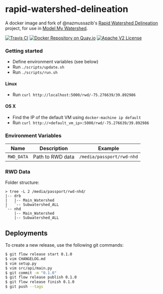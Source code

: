 # rapid-watershed-delineation

A docker image and fork of @nazmussazib's [Rapid Watershed Delineation](https://github.com/nazmussazib/RapidWatersheDelineation) project, for use in [Model My Watershed](https://github.com/WikiWatershed/model-my-watershed).

[![Travis CI](https://api.travis-ci.org/WikiWatershed/docker-rwd.svg "Build Status on Travis CI")](https://travis-ci.org/WikiWatershed/docker-rwd/)
[![Docker Repository on Quay.io](https://quay.io/repository/wikiwatershed/rwd/status "Docker Repository on Quay.io")](https://quay.io/repository/wikiwatershed/rwd)
[![Apache V2 License](http://img.shields.io/badge/license-Apache%20V2-blue.svg)](https://github.com/wikiwatershed/rapid-watershed-delineation/blob/develop/LICENSE)

### Getting started
* Define environment variables (see below)
* Run `./scripts/update.sh`
* Run `./scripts/run.sh`

#### Linux
* Run `curl http://localhost:5000/rwd/-75.276639/39.892986`

#### OS X
* Find the IP of the default VM using `docker-machine ip default`
* Run `curl http://<default_vm_ip>:5000/rwd/-75.276639/39.892986`

### Environment Variables

| Name       | Description                          | Example                     |
| ---------- | ------------------------------------ | --------------------------- |
| `RWD_DATA` | Path to RWD data                     | `/media/passport/rwd-nhd`   |

### RWD Data

Folder structure:

```
> tree -L 2 /media/passport/rwd-nhd/
|-- drb
|   |-- Main_Watershed
|   `-- Subwatershed_ALL
`-- nhd
    |-- Main_Watershed
    |-- Subwatershed_ALL
```

## Deployments

To create a new release, use the following git commands:

``` bash
$ git flow release start 0.1.0
$ vim CHANGELOG.md
$ vim setup.py
$ vim src/api/main.py
$ git commit -m "0.1.0"
$ git flow release publish 0.1.0
$ git flow release finish 0.1.0
$ git push --tags
```
